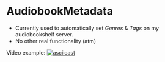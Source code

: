 # AudiobookMetadata
* Currently used to automatically set _Genres_ & _Tags_ on my audiobookshelf server. 
* No other real functionality (atm) 

Video example:
[![asciicast](https://asciinema.org/a/M02nfEJ3kNIeIGO2DnCUyvnSq.svg)](https://asciinema.org/a/M02nfEJ3kNIeIGO2DnCUyvnSq)
